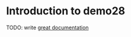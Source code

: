 # Introduction to demo28

TODO: write [great documentation](http://jacobian.org/writing/what-to-write/)
